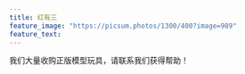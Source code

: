 ```yaml
---
title: 红有三
feature_image: "https://picsum.photos/1300/400?image=989"
feature_text: 
---
```

我们大量收购正版模型玩具，请联系我们获得帮助！
